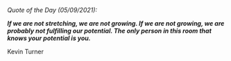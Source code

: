 *Quote of the Day (05/09/2021):*

_**If we are not stretching, we are not growing. If we are not growing, we are probably not fulfilling our potential. The only person in this room that knows your potential is you.**_

Kevin Turner 
